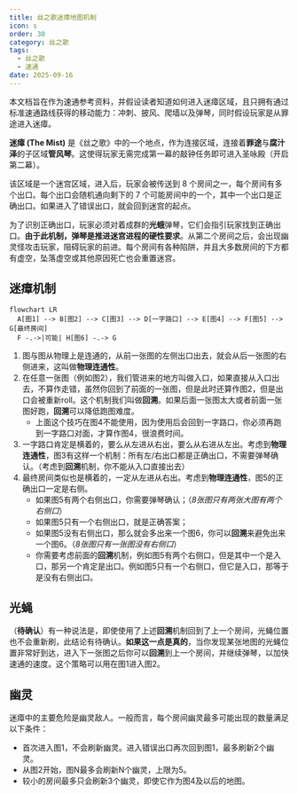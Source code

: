 ```yaml
---
title: 丝之歌迷瘴地图机制
icon: s
order: 30
category: 丝之歌
tags:
  - 丝之歌
  - 速通
date: 2025-09-16
---
```


<!-- more -->

本文档旨在作为速通参考资料，并假设读者知道如何进入迷瘴区域，且只拥有通过标准速通路线获得的移动能力：冲刺、披风、爬墙以及弹琴，同时假设玩家是从罪途进入迷瘴。

**迷瘴 (The Mist)** 是《丝之歌》中的一个地点，作为连接区域，连接着**罪途**与**腐汁泽**的子区域**管风琴**。这使得玩家无需完成第一幕的敲钟任务即可进入圣咏殿（开启第二幕）。

该区域是一个迷宫区域，进入后，玩家会被传送到 8 个房间之一，每个房间有多个出口。每个出口会随机通向剩下的 7 个可能房间中的一个，其中一个出口是正确出口。如果进入了错误出口，就会回到迷宫的起点。

为了识别正确出口，玩家必须对着成群的**光蛾**弹琴，它们会指引玩家找到正确出口。**由于此机制，弹琴是推进迷宫进程的硬性要求**。从第二个房间之后，会出现幽灵怪攻击玩家，阻碍玩家的前进。每个房间有各种陷阱，并且大多数房间的下方都有虚空，坠落虚空或其他原因死亡也会重置迷宫。

## 迷瘴机制

```mermaid
flowchart LR
  A[图1] --> B[图2] --> C[图3] --> D[一字路口] --> E[图4] --> F[图5] --> G[最终房间]
  F -.->|可能| H[图6] -.-> G
```

1. 图与图从物理上是连通的，从前一张图的左侧出口出去，就会从后一张图的右侧进来，这叫做**物理连通性**。
2. 在任意一张图（例如图2），我们管进来的地方叫做入口，如果直接从入口出去，不算作走错，虽然你回到了前面的一张图，但是此时还算作图2，但是出口会被重新roll。这个机制我们叫做**回溯**。如果后面一张图太大或者前面一张图好跑，**回溯**可以降低跑图难度。
   - 上面这个技巧在图4不能使用，因为使用后会回到一字路口，你必须再跑到一字路口对面，才算作图4，很浪费时间。
3. 一字路口肯定是横着的，要么从左进从右出，要么从右进从左出。考虑到**物理连通性**，图3有这样一个机制：所有左/右出口都是正确出口，不需要弹琴确认。（考虑到**回溯**机制，你不能从入口直接出去）
4. 最终房间类似也是横着的，一定从左进从右出。考虑到**物理连通性**，图5的正确出口一定是右侧。
   - 如果图5有两个右侧出口，你需要弹琴确认；（*8张图只有两张大图有两个右侧口*）
   - 如果图5只有一个右侧出口，就是正确答案；
   - 如果图5没有右侧出口，那么就会多出来一个图6，你可以**回溯**来避免出来一个图6。（*8张图只有一张图没有右侧口*）
   - 你需要考虑前面的**回溯**机制，例如图5有两个右侧口，但是其中一个是入口，那另一个肯定是出口。例如图5只有一个右侧口，但它是入口，那等于是没有右侧出口。

## 光蝇

（**待确认**）有一种说法是，即使使用了上述**回溯**机制回到了上一个房间，光蝇位置也不会重新刷，此结论有待确认。**如果这一点是真的**，当你发现某张地图的光蝇位置非常好到达，进入下一张图之后你可以**回溯**到上一个房间，并继续弹琴，以加快速通的速度。这个策略可以用在图1进入图2。

## 幽灵

迷瘴中的主要危险是幽灵敌人。一般而言，每个房间幽灵最多可能出现的数量满足以下条件：
- 首次进入图1，不会刷新幽灵。进入错误出口再次回到图1，最多刷新2个幽灵。
- 从图2开始，图N最多会刷新N个幽灵，上限为5。
- 较小的房间最多只会刷新3个幽灵，即使它作为图4及以后的地图。